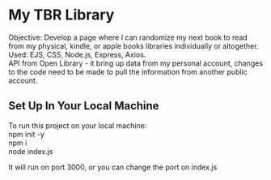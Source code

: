 # My TBR Library
Objective: Develop a page where I can randomize my next book to read from my physical, kindle, or apple books libraries individually or altogether.\
Used: EJS, CSS, Node.js, Express, Axios.\
API from Open Library - it bring up data from my personal account, changes to the code need to be made to pull the information from another public account.

## Set Up In Your Local Machine
To run this project on your local machine:\
    npm init -y\
    npm i\
    node index.js

It will run on port 3000, or you can change the port on index.js